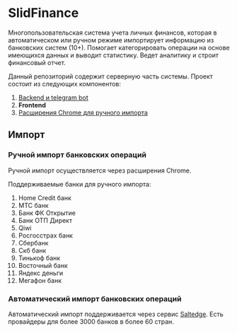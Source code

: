 # SlidFinance
Многопользовательская система учета личных финансов, которая в автоматическом или ручном режиме импортирует информацию из банковских систем (10+). Помогает категорировать операции на основе имеющихся данных и выводит статистику. Ведет аналитику и строит финансовый отчет.

Данный репозиторий содержит серверную часть системы. Проект состоит из следующих компонентов:
1. [Backend и telegram bot](https://github.com/SlidEnergy/slidfinance-backend)
2. **Frontend**
3. [Расширения Chrome для ручного импорта](https://github.com/SlidEnergy/slidfinance-plugins)

## Импорт
### Ручной импорт банковских операций
Ручной импорт осуществляется через расширения Chrome.

Поддерживаемые банки для ручного импорта:
1. Home Credit банк
2. МТС банк
3. Банк ФК Открытие
4. Банк ОТП Директ
5. Qiwi
6. Росгосстрах банк
7. Сбербанк
8. Скб банк
9. Тинькоф банк
10. Восточный банк
11. Яндекс деньги
12. Мегафон банк

### Автоматический импорт банковских операций
Автоматический импорт поддерживается через сервис [Saltedge](https://www.saltedge.com/). Есть провайдеры для более 3000 банков в более 60 стран.
